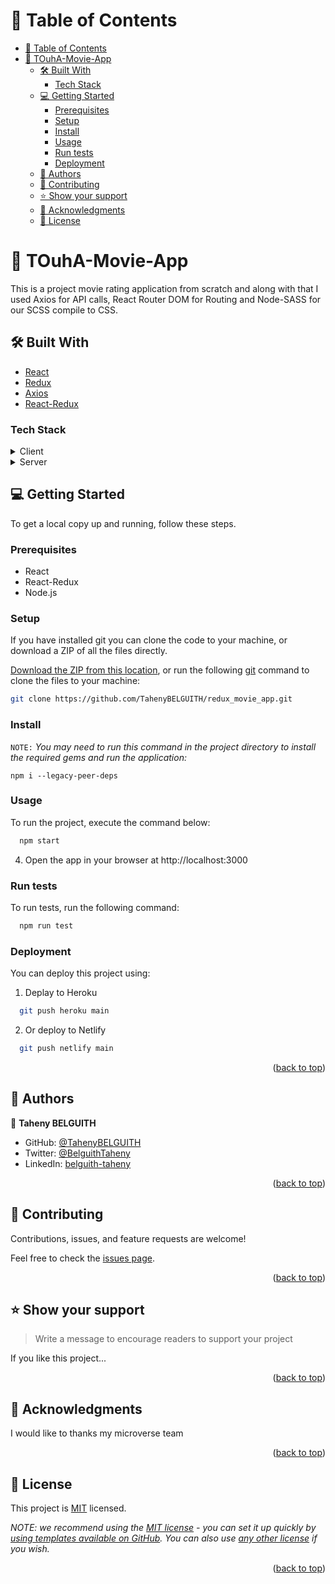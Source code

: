 <!-- TABLE OF CONTENTS -->

# 📗 Table of Contents

- [📗 Table of Contents](#-table-of-contents)
- [📖 TOuhA-Movie-App ](#-touha-movie-app-)
  - [🛠 Built With ](#-built-with-)
    - [Tech Stack ](#tech-stack-)
  - [💻 Getting Started ](#-getting-started-)
    - [Prerequisites](#prerequisites)
    - [Setup](#setup)
    - [Install](#install)
    - [Usage](#usage)
    - [Run tests](#run-tests)
    - [Deployment](#deployment)
  - [👥 Authors ](#-authors-)
  - [🤝 Contributing ](#-contributing-)
  - [⭐️ Show your support ](#️-show-your-support-)
  - [🙏 Acknowledgments ](#-acknowledgments-)
  - [📝 License ](#-license-)

<!-- PROJECT DESCRIPTION -->

# 📖 TOuhA-Movie-App <a name="about-project"></a>
This is a project movie rating application from scratch and along with that I used Axios for API calls, React Router DOM for Routing and Node-SASS for our SCSS compile to CSS.

## 🛠 Built With <a name="built-with"></a>

  - [React](https://reactjs.org/)
  - [Redux](https://redux.js.org/)
  - [Axios](https://axios.com/)
  - [React-Redux](https://react-redux.js.org/)
 

### Tech Stack <a name="tech-stack"></a>

<details>
  <summary>Client</summary>
  <ul>
    <li><a href="https://react.com/">React</a></li>
    <li><a href="https://redux.com">Redux</a></li>
  </ul>
</details>

<details>
  <summary>Server</summary>
  <ul>
    <li><a href="https://vercel.com/">Vercel</a></li>
  </ul>
</details>

<!-- GETTING STARTED -->

## 💻 Getting Started <a name="getting-started"></a>

To get a local copy up and running, follow these steps.

### Prerequisites

- React
- React-Redux
- Node.js

### Setup

If you have installed git you can clone the code to your machine, or download a ZIP of all the files directly.

[Download the ZIP from this location](https://github.com/TahenyBELGUITH/redux_movie_app.git), or run the following [git](https://git-scm.com/downloads) command to clone the files to your machine:

```sh
git clone https://github.com/TahenyBELGUITH/redux_movie_app.git
```

### Install

`NOTE:` _You may need to run this command in the project directory to install the required gems and run the application:_

```
npm i --legacy-peer-deps
```

### Usage

To run the project, execute the command below:

```sh
  npm start
```

4. Open the app in your browser at http://localhost:3000

### Run tests

To run tests, run the following command:

```sh
  npm run test
```

### Deployment

You can deploy this project using:

1. Deplay to Heroku

```sh
  git push heroku main
```

2. Or deploy to Netlify

```sh
  git push netlify main
```
<!-- how to use the api -->

<p align="right">(<a href="#readme-top">back to top</a>)</p>

## 👥 Authors <a name="authors"></a>

👤 **Taheny BELGUITH** 

- GitHub: [@TahenyBELGUITH](https://github.com/TahenyBELGUITH) 
- Twitter: [@BelguithTaheny](https://twitter.com/BelguithTaheny) 
- LinkedIn: [belguith-taheny](https://www.linkedin.com/in/belguith-taheny/) 


<p align="right">(<a href="#readme-top">back to top</a>)</p>

<!-- CONTRIBUTING -->

## 🤝 Contributing <a name="contributing"></a>

Contributions, issues, and feature requests are welcome!

Feel free to check the [issues page](https://github.com/TahenyBELGUITH/redux_movie_app.git/issues).

<p align="right">(<a href="#readme-top">back to top</a>)</p>

<!-- SUPPORT -->

## ⭐️ Show your support <a name="support"></a>

> Write a message to encourage readers to support your project

If you like this project...

<p align="right">(<a href="#readme-top">back to top</a>)</p>

<!-- ACKNOWLEDGEMENTS -->

## 🙏 Acknowledgments <a name="acknowledgements"></a>

I would like to thanks my microverse team


<p align="right">(<a href="#readme-top">back to top</a>)</p>

<!-- LICENSE -->

## 📝 License <a name="license"></a>

This project is [MIT](./LICENSE) licensed.

_NOTE: we recommend using the [MIT license](https://choosealicense.com/licenses/mit/) - you can set it up quickly by [using templates available on GitHub](https://docs.github.com/en/communities/setting-up-your-project-for-healthy-contributions/adding-a-license-to-a-repository). You can also use [any other license](https://choosealicense.com/licenses/) if you wish._

<p align="right">(<a href="#readme-top">back to top</a>)</p>
